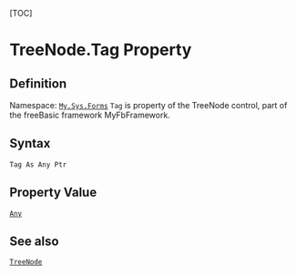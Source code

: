 [TOC]
# TreeNode.Tag Property

## Definition
Namespace: [`My.Sys.Forms`](My.Sys.Forms.md)
`Tag` is property of the TreeNode control, part of the freeBasic framework MyFbFramework.
## Syntax
```freeBasic
Tag As Any Ptr
```
## Property Value
[`Any`]("https://www.freebasic.net/wiki/KeyPgAny")
## See also
[`TreeNode`](TreeNode.md)
